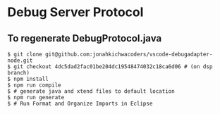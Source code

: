# Debug Server Protocol


## To regenerate DebugProtocol.java

```
$ git clone git@github.com:jonahkichwacoders/vscode-debugadapter-node.git
$ git checkout 4dc5dad2fac01be204dc19548474032c18ca6d06 # (on dsp branch)
$ npm install
$ npm run compile
$ # generate java and xtend files to default location
$ npm run generate
$ # Run Format and Organize Imports in Eclipse
```
